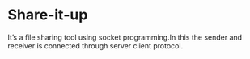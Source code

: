 # Share-it-up
It’s a file sharing tool using socket programming.In this the sender and receiver is connected through server client protocol.
